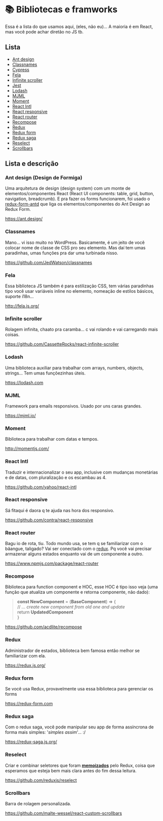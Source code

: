 # 📚 Bibliotecas e framworks

Essa é a lista do que usamos aqui, (eles, não eu)... A maioria é em React, mas você pode achar diretão no JS tb.

## Lista

 - [Ant design](#ant-design)
 - [Classnames](#classnames)
 - [Cypress](libraries/Cypress.md)
 - [Fela](#fela)
 - [Infinite scroller](#infinite-scroller)
 - [Jest](libraries/Jest.md)
 - [Lodash](#lodash)
 - [MJML](#mjml)
 - [Moment](#moment)
 - [React Intl](#react-intl)
 - [React responsive](#react-responsive)
 - [React router](#react-router)
 - [Recompose](#recompose)
 - [Redux](#redux)
 - [Redux form](#redux-form)
 - [Redux saga](#redux-saga)
 - [Reselect](#reselect)
 - [Scrollbars](#scrollbars)

## Lista e descrição

### Ant design (Design de Formiga)

Uma arquitetura de design (design system) com um monte de elementos/componentes React (React UI components: table, grid, button, navigation, breadcrumb). E pra fazer os forms funcionarem, foi usado o [redux-form-antd](https://www.npmjs.com/package/redux-form-antd) que liga os elementos/componentes do Ant Design ao Redux Form.

https://ant.design/

### Classnames

Mano... vi isso muito no WordPress. Basicamente, é um jeito de você colocar nome de classe de CSS pro seu elemento. Mas daí tem umas paradinhas, umas funções pra dar uma turbinada nisso.

https://github.com/JedWatson/classnames

### Fela

Essa biblioteca JS também é para estilização CSS, tem várias paradinhas tipo você usar variáveis inline no elemento, nomeação de estilos básicos, suporte i18n...

http://fela.js.org/

### Infinite scroller

Rolagem infinita, chaato pra caramba... c vai rolando e vai carregando mais coisas.

https://github.com/CassetteRocks/react-infinite-scroller

### Lodash

Uma biblioteca auxiliar para trabalhar com arrays, numbers, objects, strings... Tem umas funçõezinhas úteis.

https://lodash.com

### MJML

Framework para emails responsivos. Usado por uns caras grandes.

https://mjml.io/

### Moment

Biblioteca para trabalhar com datas e tempos.

http://momentjs.com/

### React Intl

Traduzir e internacionalizar o seu app, inclusive com mudanças monetárias e de datas, com pluralização e os escambau as 4.

https://github.com/yahoo/react-intl

### React responsive

Sá fitaqui é daora q te ajuda nas hora dos responsivo.

https://github.com/contra/react-responsive

### React router

Bagu io de rota, tiu. Todo mundo usa, se tem q se familiarizar com o bâangue, taligado? 
Vai ser conectado com o [redux](https://github.com/supasate/connected-react-router). Pq você vai precisar armazenar alguns estados enquanto vai de um componente a outro.

https://www.npmjs.com/package/react-router

### Recompose

Biblioteca para function component e HOC, esse HOC é tipo isso veja (uma função que atualiza um componente e retorna componente, não dado):

> **const NewComponent** = (**BaseComponent**) => {  
>  // _... create new component from old one and update_  
>  return **UpdatedComponent**  
> }  

https://github.com/acdlite/recompose

### Redux

Administrador de estados, biblioteca bem famosa então melhor se familiarizar com ela.

https://redux.js.org/

### Redux form

Se você usa Redux, provavelmente usa essa biblioteca para gerenciar os forms

https://redux-form.com

### Redux saga

Com o redux saga, você pode manipular seu app de forma assíncrona de forma mais simples: '_simples assim_'... :/

https://redux-saga.js.org/

### Reselect

Criar e combinar seletores que foram [**memoizados**](https://pt.stackoverflow.com/questions/405781/qual-%C3%A9-a-real-diferen%C3%A7a-entre-usememo-e-usecallback) pelo Redux, coisa que esperamos que esteja bem mais clara antes do fim dessa leitura.

https://github.com/reduxjs/reselect

### Scrollbars

Barra de rolagem personalizada.

https://github.com/malte-wessel/react-custom-scrollbars
